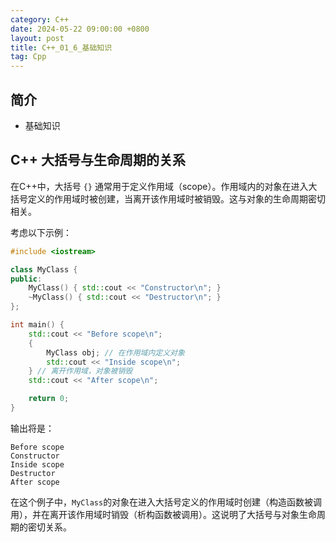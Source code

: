 ```yaml
---
category: C++
date: 2024-05-22 09:00:00 +0800
layout: post
title: C++_01_6_基础知识
tag: Cpp
---
```

## 简介

+ 基础知识

## C++ 大括号与生命周期的关系

在C++中，大括号 `{}` 通常用于定义作用域（scope）。作用域内的对象在进入大括号定义的作用域时被创建，当离开该作用域时被销毁。这与对象的生命周期密切相关。

考虑以下示例：

```cpp
#include <iostream>

class MyClass {
public:
    MyClass() { std::cout << "Constructor\n"; }
    ~MyClass() { std::cout << "Destructor\n"; }
};

int main() {
    std::cout << "Before scope\n";
    {
        MyClass obj; // 在作用域内定义对象
        std::cout << "Inside scope\n";
    } // 离开作用域，对象被销毁
    std::cout << "After scope\n";

    return 0;
}
```

输出将是：

```
Before scope
Constructor
Inside scope
Destructor
After scope
```

在这个例子中，`MyClass`的对象在进入大括号定义的作用域时创建（构造函数被调用），并在离开该作用域时销毁（析构函数被调用）。这说明了大括号与对象生命周期的密切关系。